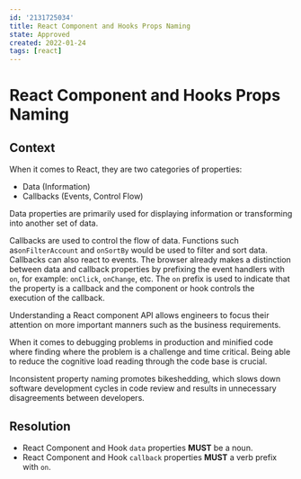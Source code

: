 ```yaml
---
id: '2131725034'
title: React Component and Hooks Props Naming
state: Approved
created: 2022-01-24
tags: [react]
---
```


# React Component and Hooks Props Naming

## Context

When it comes to React, they are two categories of properties:

- Data (Information)
- Callbacks (Events, Control Flow)

Data properties are primarily used for displaying information or transforming
into another set of data.

Callbacks are used to control the flow of data. Functions such
as`onFilterAccount` and `onSortBy` would be used to filter and sort data.
Callbacks can also react to events. The browser already makes a distinction
between data and callback properties by prefixing the event handlers with `on`,
for example: `onClick`, `onChange`, etc. The `on` prefix is used to indicate
that the property is a callback and the component or hook controls the execution
of the callback.

Understanding a React component API allows engineers to focus their attention on
more important manners such as the business requirements.

When it comes to debugging problems in production and minified code where
finding where the problem is a challenge and time critical. Being able to reduce
the cognitive load reading through the code base is crucial.

Inconsistent property naming promotes bikeshedding, which slows down software
development cycles in code review and results in unnecessary disagreements
between developers.

## Resolution

- React Component and Hook `data` properties **MUST** be a noun.
- React Component and Hook `callback` properties **MUST** a verb prefix
  with `on`.

